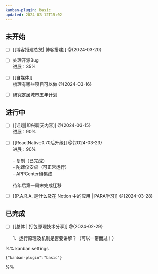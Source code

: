 ```yaml
---
kanban-plugin: basic
updated: 2024-03-12T15:02
---
```


## 未开始

- [ ] [[博客搭建总览| 博客搭建]] @{2024-03-20}
- [ ] 处理开源Bug<br>进展：35%
- [ ] [[自媒体]]<br>梳理有哪些项目可以做 @{2024-03-16}
- [ ] 研究定居城市五年计划


## 进行中

- [ ] [[话题|即兴聊天内容]] @{2024-03-15}<br>进展：90%
- [ ] [[ReactNative0.70后升级]] @{2024-03-23}<br>进展：90%<br><br>- 复制（已完成）<br>- 陀螺仪安卓（可正常运行）<br>- APPCenter待集成<br><br>待年后第一周末完成迁移
- [ ] [[P.A.R.A. 是什么及在 Notion 中的应用 | PARA学习]] @{2024-03-28}


## 已完成

- [ ] [[总体 | 打包原理技术分享]] @{2024-02-29} <br><br>1、运行原理及机制是否要讲解？（可以一带而过！）




%% kanban:settings
```
{"kanban-plugin":"basic"}
```
%%